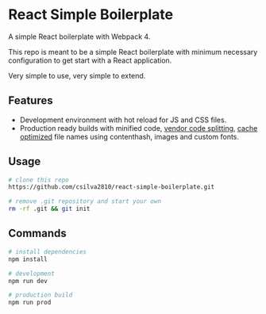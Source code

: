 # React Simple Boilerplate

A simple React boilerplate with Webpack 4.

This repo is meant to be a simple React boilerplate with minimum necessary configuration to get start with a React application.

Very simple to use, very simple to extend.

## Features

* Development environment with hot reload for JS and CSS files.
* Production ready builds with minified code, [vendor code splitting](https://webpack.js.org/guides/code-splitting), [cache optimized](https://webpack.js.org/guides/caching/) file names using contenthash, images and custom fonts.

## Usage

```bash
# clone this repo
https://github.com/csilva2810/react-simple-boilerplate.git

# remove .git repository and start your own
rm -rf .git && git init
```

## Commands

```bash
# install dependencies
npm install

# development
npm run dev

# production build
npm run prod
```
